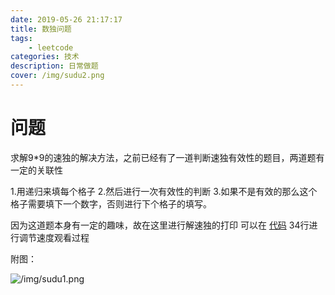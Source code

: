 ```yaml
---
date: 2019-05-26 21:17:17
title: 数独问题
tags: 
	- leetcode
categories: 技术
description: 日常做题
cover: /img/sudu2.png
---
```

# 问题
求解9*9的速独的解决方法，之前已经有了一道判断速独有效性的题目，两道题有一定的关联性

1.用递归来填每个格子
2.然后进行一次有效性的判断
3.如果不是有效的那么这个格子需要填下一个数字，否则进行下个格子的填写。

因为这道题本身有一定的趣味，故在这里进行解速独的打印
可以在 [代码](https://github.com/zzqboy/leetcode/blob/master/LeetCode/037.h) 34行进行调节速度观看过程

附图：

![/img/sudu1.png](/img/sudo1.gif)